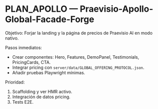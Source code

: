 # PLAN_APOLLO — Praevisio-Apollo-Global-Facade-Forge

Objetivo: Forjar la landing y la página de precios de Praevisio AI en modo nativo.

Pasos inmediatos:
- Crear componentes: Hero, Features, DemoPanel, Testimonials, PricingCards, CTA.
- Integrar pricing con `server/data/GLOBAL_OFFERING_PROTOCOL.json`.
- Añadir pruebas Playwright mínimas.

Prioridad:
1. Scaffolding y ver HMR activo.
2. Integración de datos pricing.
3. Tests E2E.
